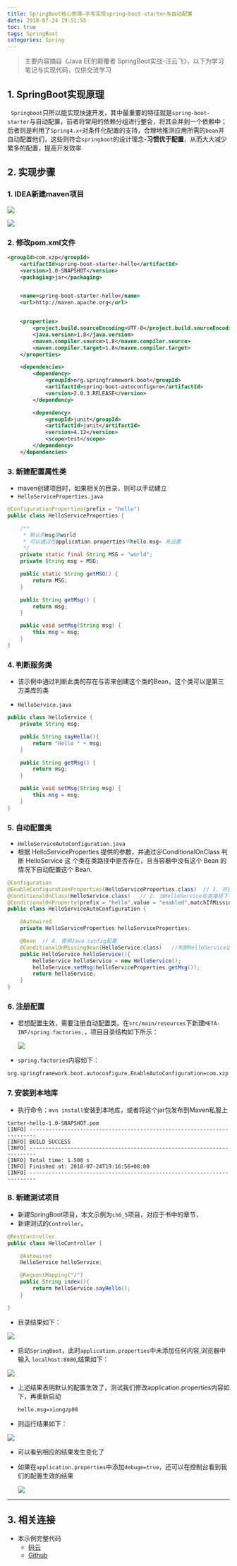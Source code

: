 ```yaml
---
title: SpringBoot核心原理-手写实现spring-boot-starter与自动配置
date: 2018-07-24 19:51:55
toc: true
tags: SpringBoot
categories: Spring
---
```


> 主要内容摘自《Java EE的颠覆者 SpringBoot实战-汪云飞》，以下为学习笔记与实现代码，仅供交流学习

## 1. SpringBoot实现原理

&nbsp;&nbsp;`Springboot`只所以能实现快速开发，其中最重要的特征就是`spring-boot-starter`与自动配置，前者将常用的依赖分组进行整合，将其合并到一个依赖中；后者则是利用了`Spring4.x+`对条件化配置的支持，合理地推测应用所需的`bean`并自动配置他们，这些则符合`springboot`的设计理念-**习惯优于配置**，从而大大减少繁多的配置，提高开发效率

<!--more-->

## 2. 实现步骤

### 1. IDEA新建maven项目

![](http://cdn.briarbear.cn/201807241814_743.png)

![](http://cdn.briarbear.cn/201807241820_966.png)

### 2. 修改pom.xml文件

```xml
<groupId>com.xzp</groupId>
    <artifactId>spring-boot-starter-hello</artifactId>
    <version>1.0-SNAPSHOT</version>
    <packaging>jar</packaging>


    <name>spring-boot-starter-hello</name>
    <url>http://maven.apache.org</url>


    <properties>
        <project.build.sourceEncoding>UTF-8</project.build.sourceEncoding>
        <java.version>1.8</java.version>
        <maven.compiler.source>1.8</maven.compiler.source>
        <maven.compiler.target>1.8</maven.compiler.target>
    </properties>

    <dependencies>
        <dependency>
            <groupId>org.springframework.boot</groupId>
            <artifactId>spring-boot-autoconfigure</artifactId>
            <version>2.0.3.RELEASE</version>
        </dependency>

        <dependency>
            <groupId>junit</groupId>
            <artifactId>junit</artifactId>
            <version>4.12</version>
            <scope>test</scope>
        </dependency>
    </dependencies>
```

### 3. 新建配置属性类

- maven创建项目时，如果相关的目录，则可以手动建立
- `HelloServiceProperties.java`

```java
@ConfigurationProperties(prefix = "hello")
public class HelloServiceProperties {

    /**
     * 默认的msg是world
     * 可以通过在application.properties中hello.msg= 来设置
     */
    private static final String MSG = "world";
    private String msg = MSG;

    public static String getMSG() {
        return MSG;
    }

    public String getMsg() {
        return msg;
    }

    public void setMsg(String msg) {
        this.msg = msg;
    }
}

```

### 4. 判断服务类

- 该示例中通过判断此类的存在与否来创建这个类的Bean，这个类可以是第三方类库的类

- `HelloService.java`

```java
public class HelloService {
    private String msg;

    public String sayHello(){
        return "Hello " + msg;
    }

    public String getMsg() {
        return msg;
    }

    public void setMsg(String msg) {
        this.msg = msg;
    }
}
```

### 5. 自动配置类

- `HelloServiceAutoConfiguration.java`
- 根据 HelloServiceProperties 提供的参数，并通过＠ConditionalOnClass 判断 HelloService 这 个类在类路径中是否存在，且当容器中没有这个 Bean 的情况下自动配置这个 Bean.    

```java
@Configuration
@EnableConfigurationProperties(HelloServiceProperties.class)  // 1. 开启属性注入
@ConditionalOnClass(HelloService.class)   // 2. 当HelloService在类路径下
@ConditionalOnProperty(prefix = "hello",value = "enabled",matchIfMissing = true)  //3. 配置的前缀: hello 当设置hello=enabled的情况下，如果没有设置，则默认true，即条件符合
public class HelloServiceAutoConfiguration {

    @Autowired
    private HelloServiceProperties helloServiceProperties;

    @Bean  // 4. 使用Java config配置
    @ConditionalOnMissingBean(HelloService.class)   //判断HelloService这个类在类路径中是否存在，且当容器中没有这个Bean的情况下自动配置这个Bean
    public HelloService helloService(){
        HelloService helloService = new HelloService();
        helloService.setMsg(helloServiceProperties.getMsg());
        return helloService;
    }
}
```

### 6. 注册配置

- 若想配置生效，需要注册自动配置类。在`src/main/resources`下新建`META-INF/spring.factories,`，项目目录结构如下所示：

  ![](http://cdn.briarbear.cn/201807241913_970.png)

- `spring.factories`内容如下：

```xml
org.springframework.boot.autoconfigure.EnableAutoConfiguration=com.xzp.spring_boot_starter_hello.HelloServiceAutoConfiguration
```

### 7. 安装到本地库

- 执行命令：`mvn install`安装到本地库，或者将这个jar包发布到Maven私服上

```shell
tarter-hello-1.0-SNAPSHOT.pom
[INFO] ------------------------------------------------------------------------
[INFO] BUILD SUCCESS
[INFO] ------------------------------------------------------------------------
[INFO] Total time: 1.500 s
[INFO] Finished at: 2018-07-24T19:16:56+08:00
[INFO] ------------------------------------------------------------------------

```

### 8. 新建测试项目 

- 新建SpringBoot项目，本文示例为`ch6_5`项目，对应于书中的章节，
- 新建测试的`Controller`，

```java
@RestController
public class HelloController {

    @Autowired
    HelloService helloService;

    @RequestMapping("/")
    public String index(){
        return helloService.sayHello();
    }

}

```

- 目录结果如下：

![](http://cdn.briarbear.cn/201807251917_722.png)

- 启动`SpringBoot`，此时`application.properties`中未添加任何内容,浏览器中输入 `localhost:8080`,结果如下：

![](http://cdn.briarbear.cn/201807241924_515.png)

- 上述结果表明默认的配置生效了，测试我们修改application.properties内容如下，再重新启动

  ```shell
  hello.msg=xiongzp08
  ```

- 则运行结果如下：

![](http://cdn.briarbear.cn/201807251916_569.png)

- 可以看到相应的结果发生变化了

- 如果在`application.properties`中添加`debuge=true`，还可以在控制台看到我们的配置生效的结果

  ![](http://cdn.briarbear.cn/201807241930_197.png)

---

## 3. 相关连接

- 本示例完整代码 
  - [码云](https://gitee.com/briarbear/springboot_in_action_wyf/blob/master/springbootstarterhello)
  - [Github](https://github.com/briarbear/springboot_in_action_wyf/blob/master/springbootstarterhello)